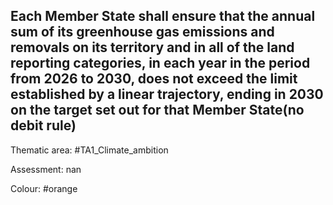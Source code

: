 ## Each Member State shall ensure that the annual sum of its greenhouse gas emissions and removals on its territory and in all of the land reporting categories, in each year in the period from 2026 to 2030, does not exceed the limit established by a linear trajectory, ending in 2030 on the target set out for that Member State(no debit rule)

Thematic area: #TA1_Climate_ambition

Assessment: nan

Colour: #orange